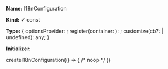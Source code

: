 **Name:** I18nConfiguration

**Kind:** ✔ const

**Type:** { optionsProvider: ; register(container: ): ; customize(cb?:  | undefined): any; }

**Initializer:**

createI18nConfiguration(() => { /* noop */ })

